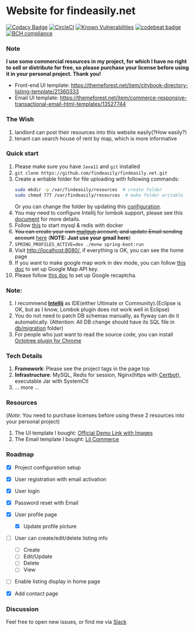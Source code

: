 Website for findeasily.net
============================

[![Codacy Badge](https://api.codacy.com/project/badge/Grade/286aea9e33f04753b8c6b458001fa4ac)](https://app.codacy.com/app/hzhou.me/findeasily.net?utm_source=github.com&utm_medium=referral&utm_content=findeasily/findeasily.net&utm_campaign=Badge_Grade_Dashboard)
[![CircleCI](https://circleci.com/gh/findeasily/findeasily.net.svg?style=svg)](https://circleci.com/gh/findeasily/findeasily.net)
[![Known Vulnerabilities](https://snyk.io/test/github/findeasily/findeasily.net/badge.svg?targetFile=pom.xml)](https://snyk.io/test/github/findeasily/findeasily.net?targetFile=pom.xml)
[![codebeat badge](https://codebeat.co/badges/85b75467-0afb-4436-beaf-f8db43517f81)](https://codebeat.co/projects/github-com-findeasily-findeasily-net-master)
[![BCH compliance](https://bettercodehub.com/edge/badge/findeasily/findeasily.net?branch=master)](https://bettercodehub.com/)

### Note
**I use some commercial resources in my project, for which I have no right to sell or distribute for free, so please purchase your license before using it in your personal project. Thank you!**
* Front-end UI template: https://themeforest.net/item/citybook-directory-listing-template/21360333
* Email UI template: https://themeforest.net/item/commerce-responsive-transactional-email-html-templates/13527744

### The Wish
1. landlord can post their resources into this website easily(?How easily?)
2. tenant can search house of rent by map, which is more informative

### Quick start
1. Please make sure you have `Java11` and `git` installed
2. `git clone https://github.com/findeasily/findeasily.net.git`
3. Create a writable folder for file uploading with following commands:
    ```bash
    sudo mkdir -p /var/findeasily/resources  # create folder
    sudo chmod 777 /var/findeasily/resources  # make folder writable
    ```
   Or you can change the folder by updating this [configuration](./src/main/resources/application.properties#L34).
4. You may need to configure Intellij for lombok support, please see this [document](./docs/Intellij-lombok-setup.md) for more details.
5. Follow [this](./script/README.md) to start mysql & redis with docker
6. <del>You can create your own [mailgun](https://www.mailgun.com/) account, and update Email sending account</del> [here](./src/main/resources/application-dev.properties) (**NOTE: Just use your gmail here**)
7. `SPRING_PROFILES_ACTIVE=dev ./mvnw spring-boot:run`
8. Visit [http://localhost:8080/](http://localhost:8080/), if everything is OK, you can see the home page
9. If you want to make google map work in dev mode, you can follow [this doc](./docs/how-to-get-google-map-api-key.md) to set up Google Map API key.
9. Please follow [this doc](./docs/recaptcha-setup.md) to set up Google recaptcha.

### Note:
1. I recommend [**Intellij**](https://www.jetbrains.com/idea/download/) as IDE(either Ultimate or Community).(Eclipse is OK, but as I know, Lombok plugin does not work well in Eclipse)
2. You do not need to patch DB schemas manually, as flyway can do it automatically. (Attention: All DB change should have its SQL file in [db/migration](./src/main/resources/db/migration) folder)
3. For people who just want to read the source code, you can install [Octotree plugin for Chrome](https://chrome.google.com/webstore/detail/octotree/bkhaagjahfmjljalopjnoealnfndnagc?hl=en-US)

### Tech Details
1. **Framework**: Please see the project tags in the page top
2. **Infrastructure**: MySQL, Redis for session, Nginx(https with [Certbot](https://certbot.eff.org/)), executable Jar with SystemCtl
3. ... more ...

### Resources 
(*Note*: You need to purchase licenses before using these 2 resources into your personal project)
1. The UI template I bought: [Official Demo Link with Images](http://citybook.kwst.net/)
2. The Email template I bought: [Lil Commerce](http://notification-emails.com/transactional-email-templates) 

### Roadmap
- [x] Project configuration setup
- [x] User registration with email activation
- [x] User login
- [x] Password reset with Email
- [x] User profile page
    - [x] Update profile picture
- [ ] User can create/edit/delete listing info
   - [ ] Create
   - [ ] Edit/Update
   - [ ] Delete
   - [ ] View
- [ ] Enable listing display in home page
- [x] Add contact page


### Discussion
Feel free to open new issues, or find me via [Slack](https://join.slack.com/t/findeasily/shared_invite/enQtNzExMDA0OTM5NDkwLTQ1MDIxYTUxYThhOGMxOTE3MDM4NTE3M2FhMzUyMzU0NWI0YzMyNmRjMmEyZTZjNjg3M2Q4YTE4ODQ1NjQwODA)
